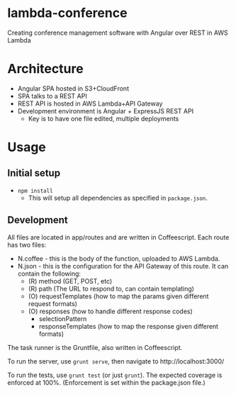 # lambda-conference

Creating conference management software with Angular over REST in AWS Lambda

# Architecture

* Angular SPA hosted in S3+CloudFront
* SPA talks to a REST API
* REST API is hosted in AWS Lambda+API Gateway
* Development environment is Angular + ExpressJS REST API
  * Key is to have one file edited, multiple deployments

# Usage

## Initial setup

* `npm install`
  * This will setup all dependencies as specified in `package.json`.

## Development

All files are located in app/routes and are written in Coffeescript. Each route
has two files:

  * N.coffee - this is the body of the function, uploaded to AWS Lambda.
  * N.json - this is the configuration for the API Gateway of this route. It can
  contain the following:
    * (R) method (GET, POST, etc)
    * (R) path (The URL to respond to, can contain templating)
    * (O) requestTemplates (how to map the params given different request formats)
    * (O) responses (how to handle different response codes)
      * selectionPattern
      * responseTemplates (how to map the response given different formats)


The task runner is the Gruntfile, also written in Coffeescript.

To run the server, use `grunt serve`, then navigate to http://localhost:3000/

To run the tests, use `grunt test` (or just `grunt`). The expected coverage is
enforced at 100%. (Enforcement is set within the package.json file.)
